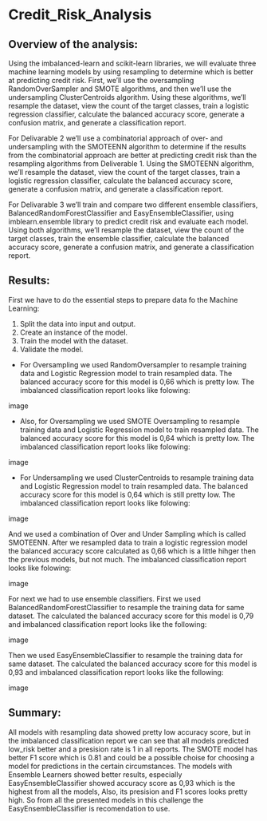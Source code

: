 # Credit_Risk_Analysis

## Overview of the analysis:

Using the imbalanced-learn and scikit-learn libraries, we will evaluate three machine learning models by using resampling to determine which is better at predicting credit risk. 
First, we’ll use the oversampling RandomOverSampler and SMOTE algorithms, and then we’ll use the undersampling ClusterCentroids algorithm.  Using these algorithms, we’ll resample the dataset, view the count of the target classes, train a logistic regression classifier, calculate the balanced accuracy score, generate a confusion matrix, and generate a classification report.
 
 For Delivarable 2 we’ll use a combinatorial approach of over- and undersampling with the SMOTEENN algorithm to determine if the results from the combinatorial approach are better at predicting credit risk than the resampling algorithms from Deliverable 1. Using the SMOTEENN algorithm, we’ll resample the dataset, view the count of the target classes, train a logistic regression classifier, calculate the balanced accuracy score, generate a confusion matrix, and generate a classification report.
 
 For Delivarable 3 we’ll train and compare two different ensemble classifiers, BalancedRandomForestClassifier and EasyEnsembleClassifier, using  imblearn.ensemble library to predict credit risk and evaluate each model. Using both algorithms, we’ll resample the dataset, view the count of the target classes, train the ensemble classifier, calculate the balanced accuracy score, generate a confusion matrix, and generate a classification report.

## Results:

First we have to do the essential steps to prepare data fo the Machine Learning:

1. Split the data into input and output.
2. Create an instance of the model.
3. Train the model with the dataset.
4. Validate the model.

- For Oversampling we used RandomOversampler to resample training data and Logistic Regression model to train resampled data. The balanced accuracy score for this model is 0,66 which is pretty low. The imbalanced classification report looks like folowing: 

image

- Also, for Oversampling we used SMOTE Oversampling to resample training data and Logistic Regression model to train resampled data. The balanced accuracy score for this model is 0,64 which is pretty low. The imbalanced classification report looks like folowing: 

image

- For Undersampling we used ClusterCentroids to resample training data and Logistic Regression model to train resampled data. The balanced accuracy score for this model is 0,64 which is still pretty low. The imbalanced classification report looks like folowing: 

image

And we used a combination of Over and Under Sampling which is called SMOTEENN. After we resampled data to train a logistic regression model the  balanced accuracy score calculated as 0,66 which is a little hihger then the previous models, but not much. The imbalanced classification report looks like folowing: 

image

For next we had to use ensemble classifiers. First we used BalancedRandomForestClassifier to resample the training data for same dataset. The calculated the balanced accuracy score for this model is 0,79 and imbalanced classification report looks like the following:

image


Then we used EasyEnsembleClassifier to resample the training data for same dataset. The calculated the balanced accuracy score for this model is 0,93 and imbalanced classification report looks like the following:

image

## Summary: 

All models with resampling data showed pretty low accuracy score, but in the imbalanced classification report we can see that all models predicted low_risk better and a presision rate is 1 in all reports. The SMOTE model has better F1 score which is  0.81 and could be a possible choise for choosing a model for predictions in the certain circumstances.
The models with Ensemble Learners showed better results, especially EasyEnsembleClassifier showed accuracy score as 0,93 which is the highest from all the models, Also, its presision and F1 scores looks pretty high. So from all the presented models in this challenge the EasyEnsembleClassifier is recomendation to use.







